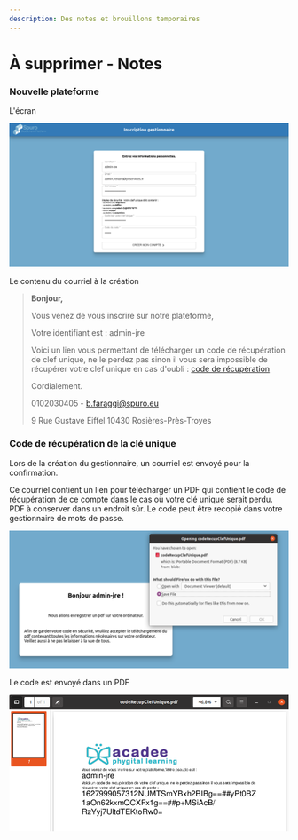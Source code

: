 ```yaml
---
description: Des notes et brouillons temporaires
---
```


# À supprimer - Notes

### Nouvelle plateforme

L'écran

![](.gitbook/assets/v03-inscription-gestionnaire-2.png)

Le contenu du courriel à la création

> **Bonjour,**
>
> Vous venez de vous inscrire sur notre plateforme,
>
> Votre identifiant est : admin-jre
>
> Voici un lien vous permettant de télécharger un code de récupération de clef unique, ne le perdez pas sinon il vous sera impossible de récupérer votre clef unique en cas d'oubli : [code de récupération](http://vps-883960cf.vps.ovh.net/RecupCodeClefUnique?link=1627998071878836429&s=A)
>
> Cordialement.
>
> 0102030405 - b.faraggi@spuro.eu
>
> 9 Rue Gustave Eiffel 10430 Rosières-Près-Troyes

### Code de récupération de la clé unique

Lors de la création du gestionnaire, un courriel est envoyé pour la confirmation.

Ce courriel contient un lien pour télécharger un PDF qui contient le code de récupération de ce compte dans le cas où votre clé unique serait perdu. PDF à conserver dans un endroit sûr. Le code peut être recopié dans votre gestionnaire de mots de passe.

![](.gitbook/assets/v03-code-recuperation-admin-jre.png)

Le code est envoyé dans un PDF

![Code de r&#xE9;cup&#xE9;ration d&apos;une cl&#xE9; unique. ](.gitbook/assets/v03-code-recuperation-pdf1.png)



